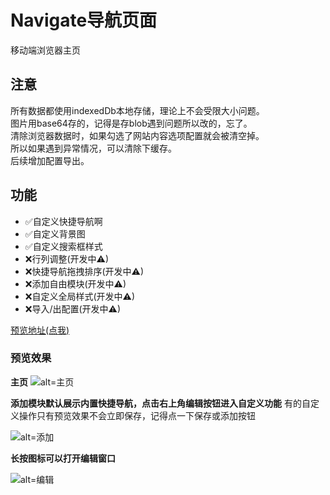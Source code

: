 # Navigate导航页面

移动端浏览器主页
## 注意
所有数据都使用indexedDb本地存储，理论上不会受限大小问题。  
图片用base64存的，记得是存blob遇到问题所以改的，忘了。  
清除浏览器数据时，如果勾选了网站内容选项配置就会被清空掉。  
所以如果遇到异常情况，可以清除下缓存。  
后续增加配置导出。  
## 功能
* ✅自定义快捷导航啊
* ✅自定义背景图
* ✅自定义搜索框样式
* ❌行列调整(开发中⚠)
* ❌快捷导航拖拽排序(开发中⚠)
* ❌添加自由模块(开发中⚠)
* ❌自定义全局样式(开发中⚠)
* ❌导入/出配置(开发中⚠)


[预览地址(点我)](https://rxdey.github.io/navigate-page/dist/)

### 预览效果
**主页**
![alt=主页](https://i.bmp.ovh/imgs/2022/05/18/47128ecf2b68de89.png)

**添加模块默认展示内置快捷导航，点击右上角编辑按钮进入自定义功能**
有的自定义操作只有预览效果不会立即保存，记得点一下保存或添加按钮

![alt=添加](https://i.bmp.ovh/imgs/2022/05/18/4915df3eb8035548.png)

**长按图标可以打开编辑窗口**

![alt=编辑](https://i.bmp.ovh/imgs/2022/05/18/fae3bd9f8eb9d903.png)